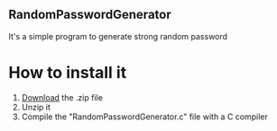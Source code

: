 ## RandomPasswordGenerator

It's a simple program to generate strong random password

# How to install it

1. [Download](https://github.com/fraste97/RandomPasswordGenerator/archive/master.zip) the .zip file
1. Unzip it
1. Compile the "RandomPasswordGenerator.c" file with a C compiler


